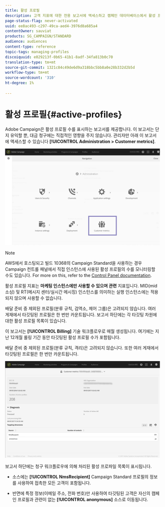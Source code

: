 ```yaml
---
title: 활성 프로필
description: 고객 지표에 대한 전용 보고서에 액세스하고 캠페인 데이터베이스에서 활성 프로파일을 시각화할 수 있습니다.
page-status-flag: never-activated
uuid: ee8ac493-c297-49ca-aed4-3976d8a685a4
contentOwner: sauviat
products: SG_CAMPAIGN/STANDARD
audience: audiences
content-type: reference
topic-tags: managing-profiles
discoiquuid: e029213f-0b65-41b1-8adf-34fa813b0c70
translation-type: tm+mt
source-git-commit: 1321c84c49de6d9a318bbc5bb8a0e28b332d2b5d
workflow-type: tm+mt
source-wordcount: '310'
ht-degree: 1%

---
```



# 활성 프로필{#active-profiles}

Adobe Campaign은 활성 프로필 수를 표시하는 보고서를 제공합니다. 이 보고서는 단지 유익할 뿐, 대금 청구에는 직접적인 영향을 주지 않습니다. 관리자만 아래 이 보고서에 액세스할 수 있습니다 **[!UICONTROL Administration > Customer metrics]**.

![](assets/audience_active_profiles1.png)

>[!NOTE]
>
>AWS에서 호스팅되고 빌드 10368의 Campaign Standard을 사용하는 경우 Campaign 컨트롤 패널에서 직접 인스턴스에 사용된 활성 프로필의 수를 모니터링할 수도 있습니다. For more on this, refer to the [Control Panel documentation](https://docs.adobe.com/content/help/en/control-panel/using/performance-monitoring/active-profiles-monitoring.html).
>
>활성 프로필 지표는 **마케팅 인스턴스에만 사용할 수 있으며 관련** 지표입니다. MID(mid 소싱) 및 RT(메시지 센터/실시간 메시징) 인스턴스를 의미하는 실행 인스턴스에는 적용되지 않으며 사용할 수 없습니다.


배달 준비 중 제외된 프로필(분류 규칙, 검역소, 제어 그룹)은 고려되지 않습니다. 여러 게재에서 타깃팅된 프로필은 한 번만 카운트됩니다. 보고서 하단에는 각 타깃팅 차원에 대한 활성 프로필 목록이 있습니다.

이 보고서는 **[!UICONTROL Billing]** 기술 워크플로우로 매월 생성됩니다. 여기에는 지난 12개월 롤링 기간 동안 타깃팅된 활성 프로필 수가 포함됩니다.

배달 준비 중 제외된 프로필(분류 규칙, 격리)은 고려되지 않습니다. 또한 여러 게재에서 타깃팅된 프로필은 한 번만 카운트됩니다.

![](assets/audience_active_profiles2.png)

보고서 하단에는 청구 워크플로우에 의해 처리된 활성 프로파일 목록이 표시됩니다.

* 소스에는 **[!UICONTROL NmsRecipient]** Campaign Standard 프로필의 정보를 사용하여 접촉한 모든 고객이 포함됩니다.

* 반면에 특정 정보(이메일 주소, 전화 번호)만 사용하여 타깃팅된 고객은 자신의 캠페인 프로필과 관련이 없는 **[!UICONTROL anonymous]** 소스로 이동됩니다.
